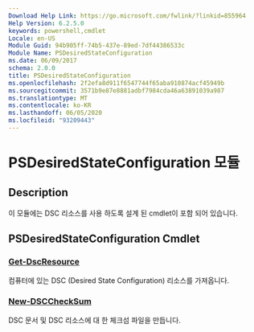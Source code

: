 ```yaml
---
Download Help Link: https://go.microsoft.com/fwlink/?linkid=855964
Help Version: 6.2.5.0
keywords: powershell,cmdlet
Locale: en-US
Module Guid: 94b905ff-74b5-437e-89ed-7df44386533c
Module Name: PSDesiredStateConfiguration
ms.date: 06/09/2017
schema: 2.0.0
title: PSDesiredStateConfiguration
ms.openlocfilehash: 2f2efa8d911f6547744f65aba910874acf45949b
ms.sourcegitcommit: 3571b9e87e8881adbf7984cda46a63891039a987
ms.translationtype: MT
ms.contentlocale: ko-KR
ms.lasthandoff: 06/05/2020
ms.locfileid: "93209443"
---
```

# PSDesiredStateConfiguration 모듈

## Description
이 모듈에는 DSC 리소스를 사용 하도록 설계 된 cmdlet이 포함 되어 있습니다.

## PSDesiredStateConfiguration Cmdlet

### [Get-DscResource](Get-DscResource.md)
컴퓨터에 있는 DSC (Desired State Configuration) 리소스를 가져옵니다.

### [New-DSCCheckSum](New-DSCCheckSum.md)
DSC 문서 및 DSC 리소스에 대 한 체크섬 파일을 만듭니다.
